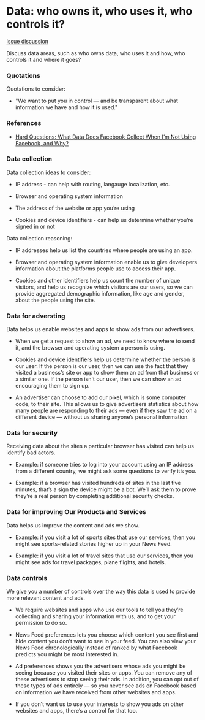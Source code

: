 # Data: who owns it, who uses it, who controls it?

[Issue discussion](https://github.com/joelparkerhenderson/social_network_plan/issues/6)

Discuss data areas, such as who owns data, who uses it and how, who controls it and where it goes?

### Quotations

Quotations to consider:

* "We want to put you in control — and be transparent about what information we have and how it is used."


### References

* [Hard Questions: What Data Does Facebook Collect When I’m Not Using Facebook, and Why?](https://newsroom.fb.com/news/2018/04/data-off-facebook/) 


### Data collection

Data collection ideas to consider:

* IP address - can help with routing, langauge localization, etc.

* Browser and operating system information

* The address of the website or app you’re using

* Cookies and device identifiers - can help us determine whether you’re signed in or not

Data collection reasoning:

* IP addresses help us list the countries where people are using an app.

* Browser and operating system information enable us to give developers information about the platforms people use to access their app. 

* Cookies and other identifiers help us count the number of unique visitors, and help us recognize which visitors are our users, so we can provide aggregated demographic information, like age and gender, about the people using the site.


### Data for adversting

Data helps us enable websites and apps to show ads from our advertisers. 

* When we get a request to show an ad, we need to know where to send it, and the browser and operating system a person is using. 

* Cookies and device identifiers help us determine whether the person is our user. If the person is our user, then we can use the fact that they visited a business’s site or app to show them an ad from that business or a similar one. If the person isn't our user, then we can show an ad encouraging them to sign up.

* An advertiser can choose to add our pixel, which is some computer code, to their site. This allows us to give advertisers statistics about how many people are responding to their ads — even if they saw the ad on a different device — without us sharing anyone’s personal information.


### Data for security

Receiving data about the sites a particular browser has visited can help us identify bad actors. 

* Example: if someone tries to log into your account using an IP address from a different country, we might ask some questions to verify it’s you. 

* Example: if a browser has visited hundreds of sites in the last five minutes, that’s a sign the device might be a bot. We’ll ask them to prove they’re a real person by completing additional security checks.


### Data for improving Our Products and Services

Data helps us improve the content and ads we show. 

* Example: if you visit a lot of sports sites that use our services, then you might see sports-related stories higher up in your News Feed. 

* Example: if you visit a lot of travel sites that use our services, then you might see ads for travel packages, plane flights, and hotels.


### Data controls

We give you a number of controls over the way this data is used to provide more relevant content and ads.

* We require websites and apps who use our tools to tell you they’re collecting and sharing your information with us, and to get your permission to do so.

* News Feed preferences lets you choose which content you see first and hide content you don’t want to see in your feed. You can also view your News Feed chronologically instead of ranked by what Facebook predicts you might be most interested in.

* Ad preferences shows you the advertisers whose ads you might be seeing because you visited their sites or apps. You can remove any of these advertisers to stop seeing their ads.
In addition, you can opt out of these types of ads entirely — so you never see ads on Facebook based on information we have received from other websites and apps.

* If you don’t want us to use your interests to show you ads on other websites and apps, there’s a control for that too.

